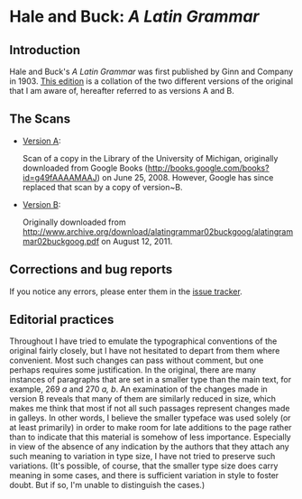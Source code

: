 # Hale and Buck: *A Latin Grammar*

## Introduction

Hale and Buck's *A Latin Grammar* was first published by Ginn and
Company in 1903.  [This edition](alatingrammar.pdf) is a collation of
the two different versions of the original that I am aware of,
hereafter referred to as versions A and B.

## The Scans

- [Version A](scans/alg-versionA.pdf):

  Scan of a copy in the Library of the University of Michigan,
  originally downloaded from Google Books
  (http://books.google.com/books?id=g49fAAAAMAAJ) on June 25, 2008.
  However, Google has since replaced that scan by a copy of version~B.

- [Version B](scans/alg-versionB.pdf):

  Originally downloaded from
  http://www.archive.org/download/alatingrammar02buckgoog/alatingrammar02buckgoog.pdf
  on August 12, 2011.

## Corrections and bug reports

If you notice any errors, please enter them in the [issue
tracker](https://github.com/davidmjones/alg/issues).

## Editorial practices

Throughout I have tried to emulate the typographical conventions of
the original fairly closely, but I have not hesitated to depart from
them where convenient.  Most such changes can pass without comment,
but one perhaps requires some justification.  In the original, there
are many instances of paragraphs that are set in a smaller type than
the main text, for example, 269 *a* and 270 *a, b*.  An examination of
the changes made in version B reveals that many of them are similarly
reduced in size, which makes me think that most if not all such
passages represent changes made in galleys.  In other words, I believe
the smaller typeface was used solely (or at least primarily) in order
to make room for late additions to the page rather than to indicate
that this material is somehow of less importance.  Especially in view
of the absence of any indication by the authors that they attach any
such meaning to variation in type size, I have not tried to preserve
such variations.  (It's possible, of course, that the smaller type
size does carry meaning in some cases, and there is sufficient
variation in style to foster doubt.  But if so, I'm unable to
distinguish the cases.)
